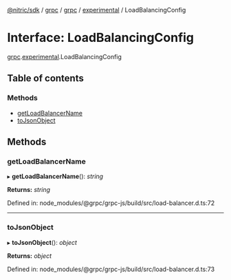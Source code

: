 [@nitric/sdk](../README.md) / [grpc](../modules/grpc.md) / [grpc](../modules/grpc.grpc-1.md) / [experimental](../modules/grpc.grpc-1.experimental.md) / LoadBalancingConfig

# Interface: LoadBalancingConfig

[grpc](../modules/grpc.grpc-1.md).[experimental](../modules/grpc.grpc-1.experimental.md).LoadBalancingConfig

## Table of contents

### Methods

- [getLoadBalancerName](grpc.grpc-1.experimental.loadbalancingconfig.md#getloadbalancername)
- [toJsonObject](grpc.grpc-1.experimental.loadbalancingconfig.md#tojsonobject)

## Methods

### getLoadBalancerName

▸ **getLoadBalancerName**(): *string*

**Returns:** *string*

Defined in: node_modules/@grpc/grpc-js/build/src/load-balancer.d.ts:72

___

### toJsonObject

▸ **toJsonObject**(): *object*

**Returns:** *object*

Defined in: node_modules/@grpc/grpc-js/build/src/load-balancer.d.ts:73
